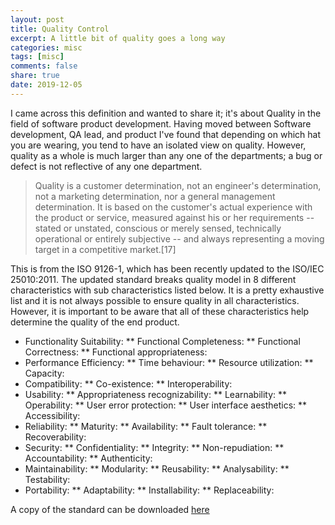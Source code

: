 ```yaml
---
layout: post
title: Quality Control
excerpt: A little bit of quality goes a long way
categories: misc
tags: [misc]
comments: false
share: true
date: 2019-12-05
---
```


I came across this definition and wanted to share it; it's about Quality in the field of software product development. Having moved between Software development, QA lead, and product I've found that depending on which hat you are wearing, you tend to have an isolated view on quality. However, quality as a whole is much larger than any one of the departments; a bug or defect is not reflective of any one department.

> Quality is a customer determination, not an engineer's determination, not a marketing determination, nor a general management determination. It is based on the customer's actual experience with the product or service, measured against his or her requirements -- stated or unstated, conscious or merely sensed, technically operational or entirely subjective -- and always representing a moving target in a competitive market.[17]

This is from the ISO 9126-1, which has been recently updated to the ISO/IEC 25010:2011. The updated standard breaks quality model in 8 different characteristics with sub characteristics listed below. It is a pretty exhaustive list and it is not always possible to ensure quality in all characteristics. However, it is important to be aware that all of these characteristics help determine the quality of the end product. 

* Functionality Suitability:
** Functional Completeness:
** Functional Correctness:
** Functional appropriateness:
* Performance Efficiency:
** Time behaviour: 
** Resource utilization: 
** Capacity:
* Compatibility:
** Co-existence:
** Interoperability:
* Usability:
** Appropriateness recognizability:
** Learnability:
** Operability:
** User error protection:
** User interface aesthetics:
** Accessibility:
* Reliability:
** Maturity:
** Availability:
** Fault tolerance:
** Recoverability:
* Security:
** Confidentiality:
** Integrity:
** Non-repudiation:
** Accountability:
** Authenticity:
* Maintainability:
** Modularity:
** Reusability:
** Analysability:
** Testability:
* Portability:
** Adaptability:
** Installability:
** Replaceability:

A copy of the standard can be downloaded [here](https://pdfs.semanticscholar.org/57a5/b99eceff9da205e244337c9f4678b5b23d25.pdf)